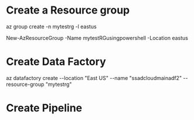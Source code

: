 
# Create a Resource group
az group create -n mytestrg -l eastus

New-AzResourceGroup -Name mytestRGusingpowershell -Location eastus


# Create Data Factory
az datafactory create --location "East US" --name "ssadcloudmainadf2" --resource-group "mytestrg"

# Create Pipeline